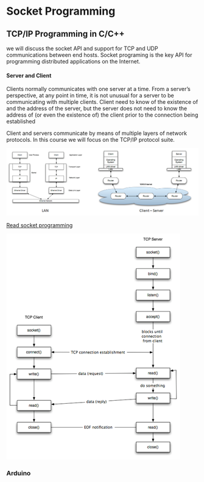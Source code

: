 # Socket Programming

## TCP/IP Programming in C/C++

we will discuss the socket API and support for TCP and UDP communications between end hosts. Socket programing is the key API for programming distributed applications on the Internet.

#### Server and Client

Clients normally communicates with one server at a time. From a server’s perspective, at any point in time, it is not unusual for a server to be communicating with multiple clients. Client need to know of the existence of and the address of the server, but the server does not need to know the address of (or even the existence of) the client prior to the connection being established

Client and servers communicate by means of multiple layers of network protocols. In this course we will focus on the TCP/IP protocol suite.

![](<../../.gitbook/assets/image (115) (1) (1).png>)

[Read socket programming](https://www.cs.dartmouth.edu/\~campbell/cs60/socketprogramming.html)

![](<../../.gitbook/assets/image (113) (1).png>)

###

### Arduino
